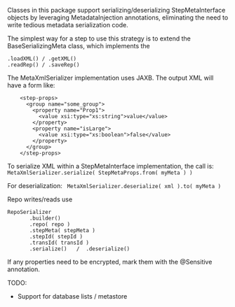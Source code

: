 Classes in this package support serializing/deserializing StepMetaInterface objects by leveraging 
MetadataInjection annotations, eliminating the need to write tedious metadata serialization code.

The simplest way for a step to use this strategy is to extend 
the BaseSerializingMeta class, which implements the 
  ````
  .loadXML() / .getXML() 
  .readRep() / .saveRep() 
````

The MetaXmlSerializer implementation uses JAXB.  The output XML will have a form like:
```
    <step-props>
      <group name="some_group">
        <property name="Prop1">
          <value xsi:type="xs:string">value</value>
        </property>
        <property name="isLarge">
          <value xsi:type="xs:boolean">false</value>
        </property>
      </group>
    </step-props>
```

To serialize XML within a StepMetaInterface implementation, the call
is:
  ` MetaXmlSerializer.serialize( StepMetaProps.from( myMeta ) )`

For deserialization:
  ` MetaXmlSerializer.deserialize( xml ).to( myMeta )`

Repo writes/reads use

  ```
RepoSerializer
         .builder()
         .repo( repo )
         .stepMeta( stepMeta )
         .stepId( stepId )
         .transId( transId )
         .serialize()   /  .deserialize()
```

If any properties need to be encrypted, mark them with the @Sensitive annotation.


TODO:
* Support for database lists / metastore
